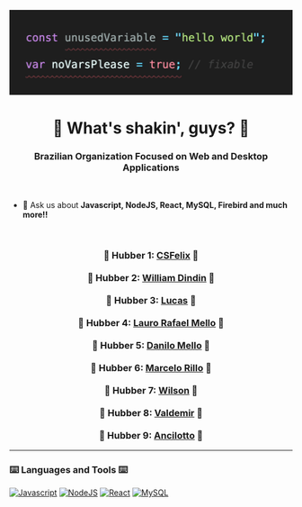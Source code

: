 [![MasterHead](profile/assets/no_vars_please.gif)](https://kaggle.com/dsfelix)
<h1 align="center">👋 What's shakin', guys? 👋</h1>
<h3 align="center">Brazilian Organization Focused on Web and Desktop Applications</h3>

<br>

- 💬 Ask us about **Javascript, NodeJS, React, MySQL, Firebird and much more!!**

<br>

<h3 align="center">
  🌟 Hubber 1: <a href="https://github.com/CSFelix"><b>CSFelix</b></a> 🌟
   <br><br>
  🌟 Hubber 2: <a href="https://github.com/wiliamdindin"><b>William Dindin</b></a> 🌟
  <br><br>
  🌟 Hubber 3: <a href="https://github.com/lucasmence"><b>Lucas</b></a> 🌟
  <br><br>
  🌟 Hubber 4: <a href="https://github.com/LauroRafaelMello"><b>Lauro Rafael Mello</b></a> 🌟
  <br><br>
  🌟 Hubber 5: <a href="https://github.com/Mellovsk"><b>Danilo Mello</b></a> 🌟
  <br><br>
  🌟 Hubber 6: <a href="https://github.com/marcelorillo"><b>Marcelo Rillo</b></a> 🌟
  <br><br>
  🌟 Hubber 7: <a href="https://github.com/wilsinho8"><b>Wilson</b></a> 🌟
  <br><br>
  🌟 Hubber 8: <a href="https://github.com/valdemirjs"><b>Valdemir</b></a> 🌟
  <br><br>
  🌟 Hubber 9: <a href="https://github.com/daniloancilotto"><b>Ancilotto</b></a> 🌟
</h3>

----

<h3 align="left">⌨️ Languages and Tools ⌨️</h3>

<p align="left">
<a href="https://www.javascript.com/"><img src="https://cdn.jsdelivr.net/gh/devicons/devicon/icons/javascript/javascript-original.svg" alt="Javascript" height="32" /></a>
<a href="https://nodejs.org/en/"><img src="https://cdn.jsdelivr.net/gh/devicons/devicon/icons/nodejs/nodejs-original.svg" alt="NodeJS" height="32" /></a>
<a href="https://reactjs.org"><img src="https://cdn.jsdelivr.net/gh/devicons/devicon/icons/react/react-original.svg" alt="React" height="32" /></a>
<a href="https://www.mysql.com"><img src="https://cdn.jsdelivr.net/gh/devicons/devicon/icons/mysql/mysql-original.svg" alt="MySQL" height="32" /></a>
</p>
